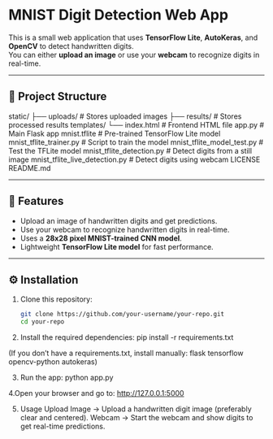 
# MNIST Digit Detection Web App

This is a small web application that uses **TensorFlow Lite**, **AutoKeras**, and **OpenCV** to detect handwritten digits.  
You can either **upload an image** or use your **webcam** to recognize digits in real-time.  

---

## 📂 Project Structure
static/
├── uploads/ # Stores uploaded images
├── results/ # Stores processed results
templates/
└── index.html # Frontend HTML file
app.py # Main Flask app
mnist.tflite # Pre-trained TensorFlow Lite model
mnist_tflite_trainer.py # Script to train the model
mnist_tflite_model_test.py # Test the TFLite model
mnist_tflite_detection.py # Detect digits from a still image
mnist_tflite_live_detection.py # Detect digits using webcam
LICENSE
README.md

---

## 🚀 Features
- Upload an image of handwritten digits and get predictions.
- Use your webcam to recognize handwritten digits in real-time.
- Uses a **28x28 pixel MNIST-trained CNN model**.
- Lightweight **TensorFlow Lite model** for fast performance.

---

## ⚙️ Installation

1. Clone this repository:
   ```bash
   git clone https://github.com/your-username/your-repo.git
   cd your-repo
   
2. Install the required dependencies:
pip install -r requirements.txt

(If you don’t have a requirements.txt, install manually: flask tensorflow opencv-python autokeras)

3. Run the app:
python app.py
   
4.Open your browser and go to:
http://127.0.0.1:5000

5. Usage
Upload Image → Upload a handwritten digit image (preferably clear and centered).
Webcam → Start the webcam and show digits to get real-time predictions.

